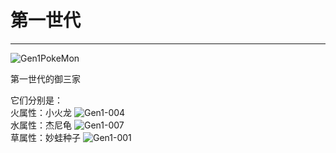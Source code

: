 # 第一世代
---
![Gen1PokeMon](/images/PokeMons/InitialPokeMon/gen1.jpg)

第一世代的御三家

它们分别是：\
火属性：小火龙
![Gen1-004](/images/PokeMons/Gen1/004.gif)\
水属性：杰尼龟
![Gen1-007](/images/PokeMons/Gen1/007.gif)\
草属性：妙蛙种子
![Gen1-001](/images/PokeMons/Gen1/001.gif)
